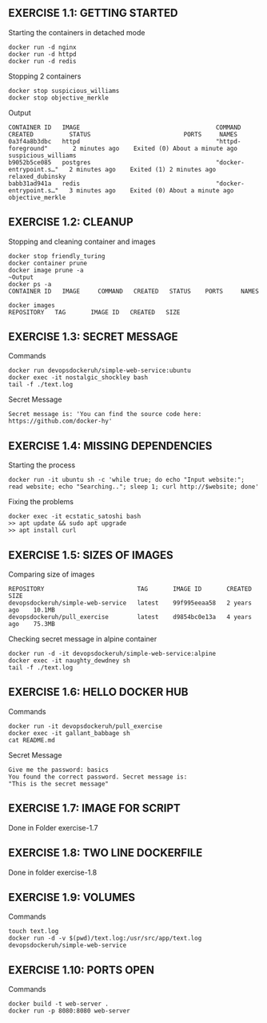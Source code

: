 ## EXERCISE 1.1: GETTING STARTED
Starting the containers in detached mode
```shell
docker run -d nginx
docker run -d httpd
docker run -d redis
```
Stopping 2 containers
```shell
docker stop suspicious_williams
docker stop objective_merkle
```
Output
```shell
CONTAINER ID   IMAGE                                      COMMAND                  CREATED          STATUS                          PORTS     NAMES
0a3f4a8b3dbc   httpd                                      "httpd-foreground"       2 minutes ago    Exited (0) About a minute ago             suspicious_williams
b9052b5ce085   postgres                                   "docker-entrypoint.s…"   2 minutes ago    Exited (1) 2 minutes ago                  relaxed_dubinsky
babb31ad941a   redis                                      "docker-entrypoint.s…"   3 minutes ago    Exited (0) About a minute ago             objective_merkle
```

## EXERCISE 1.2: CLEANUP
Stopping and cleaning container and images
```shell
docker stop friendly_turing
docker container prune
docker image prune -a
~Output
docker ps -a
CONTAINER ID   IMAGE     COMMAND   CREATED   STATUS    PORTS     NAMES

docker images
REPOSITORY   TAG       IMAGE ID   CREATED   SIZE
```

## EXERCISE 1.3: SECRET MESSAGE
Commands
```shell
docker run devopsdockeruh/simple-web-service:ubuntu
docker exec -it nostalgic_shockley bash
tail -f ./text.log
```
Secret Message
```shell
Secret message is: 'You can find the source code here: https://github.com/docker-hy'
```

## EXERCISE 1.4: MISSING DEPENDENCIES
Starting the process
```shell
docker run -it ubuntu sh -c 'while true; do echo "Input website:"; read website; echo "Searching.."; sleep 1; curl http://$website; done'
```
Fixing the problems
```shell
docker exec -it ecstatic_satoshi bash
>> apt update && sudo apt upgrade
>> apt install curl
```

## EXERCISE 1.5: SIZES OF IMAGES
Comparing size of images
```shell
REPOSITORY                          TAG       IMAGE ID       CREATED        SIZE
devopsdockeruh/simple-web-service   latest    99f995eeaa58   2 years ago    10.1MB
devopsdockeruh/pull_exercise        latest    d9854bc0e13a   4 years ago    75.3MB
```
Checking secret message in alpine container
```shell
docker run -d -it devopsdockeruh/simple-web-service:alpine
docker exec -it naughty_dewdney sh
tail -f ./text.log
```

## EXERCISE 1.6: HELLO DOCKER HUB
Commands
```shel
docker run -it devopsdockeruh/pull_exercise
docker exec -it gallant_babbage sh
cat README.md
```
Secret Message
```shell
Give me the password: basics
You found the correct password. Secret message is:
"This is the secret message"
```

## EXERCISE 1.7: IMAGE FOR SCRIPT
Done in Folder exercise-1.7

## EXERCISE 1.8: TWO LINE DOCKERFILE
Done in folder exercise-1.8

## EXERCISE 1.9: VOLUMES
Commands
```shell
touch text.log
docker run -d -v $(pwd)/text.log:/usr/src/app/text.log devopsdockeruh/simple-web-service
```
## EXERCISE 1.10: PORTS OPEN
Commands
```shell
docker build -t web-server .
docker run -p 8080:8080 web-server
```

